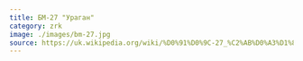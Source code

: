 ```yaml
---
title: БМ-27 "Ураган"
category: zrk
image: ./images/bm-27.jpg
source: https://uk.wikipedia.org/wiki/%D0%91%D0%9C-27_%C2%AB%D0%A3%D1%80%D0%B0%D0%B3%D0%B0%D0%BD%C2%BB
---
```


